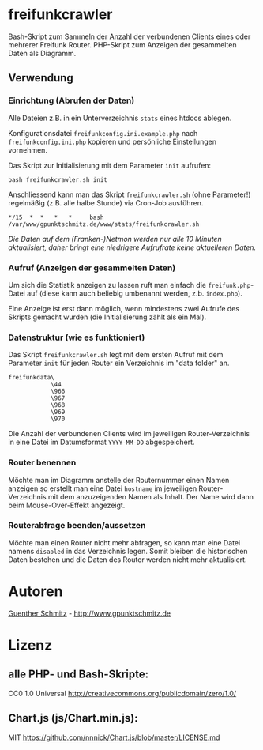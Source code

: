# freifunkcrawler
Bash-Skript zum Sammeln der Anzahl der verbundenen Clients eines oder mehrerer Freifunk Router. PHP-Skript zum Anzeigen der gesammelten Daten als Diagramm.

## Verwendung

### Einrichtung (Abrufen der Daten)

Alle Dateien z.B. in ein Unterverzeichnis `stats` eines htdocs ablegen.

Konfigurationsdatei `freifunkconfig.ini.example.php` nach `freifunkconfig.ini.php` kopieren und persönliche Einstellungen vornehmen.

Das Skript zur Initialisierung mit dem Parameter `init` aufrufen:

`bash freifunkcrawler.sh init`

Anschliessend kann man das Skript `freifunkcrawler.sh` (ohne Parameter!) regelmäßig (z.B. alle halbe Stunde) via Cron-Job ausführen.

`*/15  *  *   *   *     bash /var/www/gpunktschmitz.de/www/stats/freifunkcrawler.sh`

*Die Daten auf dem (Franken-)Netmon werden nur alle 10 Minuten aktualisiert, daher bringt eine niedrigere Aufrufrate keine aktuelleren Daten.*

### Aufruf (Anzeigen der gesammelten Daten)

Um sich die Statistik anzeigen zu lassen ruft man einfach die `freifunk.php`-Datei auf (diese kann auch beliebig umbenannt werden, z.b. `index.php`).

Eine Anzeige ist erst dann möglich, wenn mindestens zwei Aufrufe des Skripts gemacht wurden (die Initialisierung zählt als ein Mal).

### Datenstruktur (wie es funktioniert)

Das Skript `freifunkcrawler.sh` legt mit dem ersten Aufruf mit dem Parameter `init` für jeden Router ein Verzeichnis im "data folder" an.

    freifunkdata\
                \44
                \966
                \967
                \968
                \969
                \970

Die Anzahl der verbundenen Clients wird im jeweiligen Router-Verzeichnis in eine Datei im Datumsformat `YYYY-MM-DD` abgespeichert.

### Router benennen

Möchte man im Diagramm anstelle der Routernummer einen Namen anzeigen so erstellt man eine Datei `hostname` im jeweiligen Router-Verzeichnis mit dem anzuzeigenden Namen als Inhalt. Der Name wird dann beim Mouse-Over-Effekt angezeigt.

### Routerabfrage beenden/aussetzen

Möchte man einen Router nicht mehr abfragen, so kann man eine Datei namens `disabled` in das Verzeichnis legen. Somit bleiben die historischen Daten bestehen und die Daten des Router werden nicht mehr aktualisiert.

# Autoren

[Guenther Schmitz](https://github.com/gpunktschmitz) - http://www.gpunktschmitz.de

# Lizenz
## alle PHP- und Bash-Skripte:
CC0 1.0 Universal <http://creativecommons.org/publicdomain/zero/1.0/>

## Chart.js (js/Chart.min.js):<br />
MIT <https://github.com/nnnick/Chart.js/blob/master/LICENSE.md>
